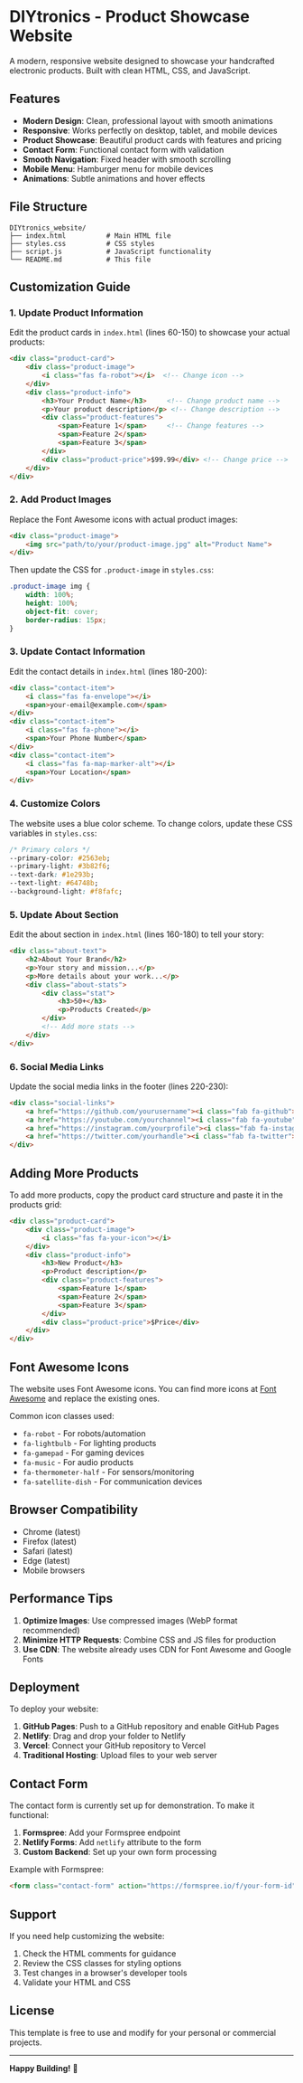 # DIYtronics - Product Showcase Website

A modern, responsive website designed to showcase your handcrafted electronic products. Built with clean HTML, CSS, and JavaScript.

## Features

- **Modern Design**: Clean, professional layout with smooth animations
- **Responsive**: Works perfectly on desktop, tablet, and mobile devices
- **Product Showcase**: Beautiful product cards with features and pricing
- **Contact Form**: Functional contact form with validation
- **Smooth Navigation**: Fixed header with smooth scrolling
- **Mobile Menu**: Hamburger menu for mobile devices
- **Animations**: Subtle animations and hover effects

## File Structure

```
DIYtronics_website/
├── index.html          # Main HTML file
├── styles.css          # CSS styles
├── script.js           # JavaScript functionality
└── README.md           # This file
```

## Customization Guide

### 1. Update Product Information

Edit the product cards in `index.html` (lines 60-150) to showcase your actual products:

```html
<div class="product-card">
    <div class="product-image">
        <i class="fas fa-robot"></i>  <!-- Change icon -->
    </div>
    <div class="product-info">
        <h3>Your Product Name</h3>     <!-- Change product name -->
        <p>Your product description</p> <!-- Change description -->
        <div class="product-features">
            <span>Feature 1</span>     <!-- Change features -->
            <span>Feature 2</span>
            <span>Feature 3</span>
        </div>
        <div class="product-price">$99.99</div> <!-- Change price -->
    </div>
</div>
```

### 2. Add Product Images

Replace the Font Awesome icons with actual product images:

```html
<div class="product-image">
    <img src="path/to/your/product-image.jpg" alt="Product Name">
</div>
```

Then update the CSS for `.product-image` in `styles.css`:

```css
.product-image img {
    width: 100%;
    height: 100%;
    object-fit: cover;
    border-radius: 15px;
}
```

### 3. Update Contact Information

Edit the contact details in `index.html` (lines 180-200):

```html
<div class="contact-item">
    <i class="fas fa-envelope"></i>
    <span>your-email@example.com</span>
</div>
<div class="contact-item">
    <i class="fas fa-phone"></i>
    <span>Your Phone Number</span>
</div>
<div class="contact-item">
    <i class="fas fa-map-marker-alt"></i>
    <span>Your Location</span>
</div>
```

### 4. Customize Colors

The website uses a blue color scheme. To change colors, update these CSS variables in `styles.css`:

```css
/* Primary colors */
--primary-color: #2563eb;
--primary-light: #3b82f6;
--text-dark: #1e293b;
--text-light: #64748b;
--background-light: #f8fafc;
```

### 5. Update About Section

Edit the about section in `index.html` (lines 160-180) to tell your story:

```html
<div class="about-text">
    <h2>About Your Brand</h2>
    <p>Your story and mission...</p>
    <p>More details about your work...</p>
    <div class="about-stats">
        <div class="stat">
            <h3>50+</h3>
            <p>Products Created</p>
        </div>
        <!-- Add more stats -->
    </div>
</div>
```

### 6. Social Media Links

Update the social media links in the footer (lines 220-230):

```html
<div class="social-links">
    <a href="https://github.com/yourusername"><i class="fab fa-github"></i></a>
    <a href="https://youtube.com/yourchannel"><i class="fab fa-youtube"></i></a>
    <a href="https://instagram.com/yourprofile"><i class="fab fa-instagram"></i></a>
    <a href="https://twitter.com/yourhandle"><i class="fab fa-twitter"></i></a>
</div>
```

## Adding More Products

To add more products, copy the product card structure and paste it in the products grid:

```html
<div class="product-card">
    <div class="product-image">
        <i class="fas fa-your-icon"></i>
    </div>
    <div class="product-info">
        <h3>New Product</h3>
        <p>Product description</p>
        <div class="product-features">
            <span>Feature 1</span>
            <span>Feature 2</span>
            <span>Feature 3</span>
        </div>
        <div class="product-price">$Price</div>
    </div>
</div>
```

## Font Awesome Icons

The website uses Font Awesome icons. You can find more icons at [Font Awesome](https://fontawesome.com/icons) and replace the existing ones.

Common icon classes used:
- `fa-robot` - For robots/automation
- `fa-lightbulb` - For lighting products
- `fa-gamepad` - For gaming devices
- `fa-music` - For audio products
- `fa-thermometer-half` - For sensors/monitoring
- `fa-satellite-dish` - For communication devices

## Browser Compatibility

- Chrome (latest)
- Firefox (latest)
- Safari (latest)
- Edge (latest)
- Mobile browsers

## Performance Tips

1. **Optimize Images**: Use compressed images (WebP format recommended)
2. **Minimize HTTP Requests**: Combine CSS and JS files for production
3. **Use CDN**: The website already uses CDN for Font Awesome and Google Fonts

## Deployment

To deploy your website:

1. **GitHub Pages**: Push to a GitHub repository and enable GitHub Pages
2. **Netlify**: Drag and drop your folder to Netlify
3. **Vercel**: Connect your GitHub repository to Vercel
4. **Traditional Hosting**: Upload files to your web server

## Contact Form

The contact form is currently set up for demonstration. To make it functional:

1. **Formspree**: Add your Formspree endpoint
2. **Netlify Forms**: Add `netlify` attribute to the form
3. **Custom Backend**: Set up your own form processing

Example with Formspree:
```html
<form class="contact-form" action="https://formspree.io/f/your-form-id" method="POST">
```

## Support

If you need help customizing the website:

1. Check the HTML comments for guidance
2. Review the CSS classes for styling options
3. Test changes in a browser's developer tools
4. Validate your HTML and CSS

## License

This template is free to use and modify for your personal or commercial projects.

---

**Happy Building!** 🚀 

